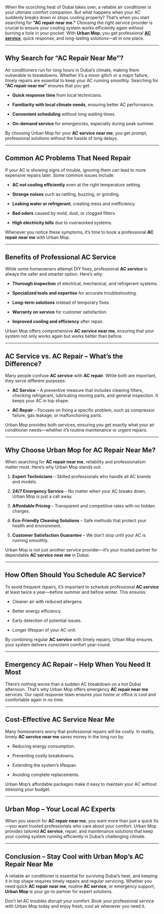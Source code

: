 <p data-end="867" data-start="361">When the scorching heat of Dubai takes over, a reliable air conditioner is your ultimate comfort companion. But what happens when your AC suddenly breaks down or stops cooling properly? That&rsquo;s when you start searching for <strong data-end="607" data-start="583">&ldquo;AC repair near me.&rdquo;</strong> Choosing the right service provider is crucial to ensure your cooling system works efficiently again without burning a hole in your pocket. With <strong data-end="766" data-start="753">Urban Mop</strong>, you get professional <a href="https://www.urbanmop.com/service/details/ac-cleaning-service"><strong data-end="803" data-start="789">AC service</strong></a>, quick response, and long-lasting solutions&mdash;all in one place.</p>

<hr data-end="872" data-start="869" />
<h2 data-end="914" data-start="874">Why Search for &ldquo;AC Repair Near Me&rdquo;?</h2>

<p data-end="1182" data-start="916">Air conditioners run for long hours in Dubai&rsquo;s climate, making them vulnerable to breakdowns. Whether it&rsquo;s a minor glitch or a major failure, timely repairs are essential to keep your AC running smoothly. Searching for <strong data-end="1158" data-start="1135">&ldquo;AC repair near me&rdquo;</strong> ensures that you get:</p>

<ul data-end="1445" data-start="1184">
	<li data-end="1235" data-start="1184">
	<p data-end="1235" data-start="1186"><strong data-end="1209" data-start="1186">Quick response time</strong> from local technicians.</p>
	</li>
	<li data-end="1313" data-start="1236">
	<p data-end="1313" data-start="1238"><strong data-end="1278" data-start="1238">Familiarity with local climate needs</strong>, ensuring better AC performance.</p>
	</li>
	<li data-end="1371" data-start="1314">
	<p data-end="1371" data-start="1316"><strong data-end="1341" data-start="1316">Convenient scheduling</strong> without long waiting times.</p>
	</li>
	<li data-end="1445" data-start="1372">
	<p data-end="1445" data-start="1374"><strong data-end="1395" data-start="1374">On-demand service</strong> for emergencies, especially during peak summer.</p>
	</li>
</ul>

<p data-end="1577" data-start="1447">By choosing Urban Mop for your <strong data-end="1500" data-start="1478">AC service near me</strong>, you get prompt, professional solutions without the hassle of long delays.</p>

<hr data-end="1582" data-start="1579" />
<h2 data-end="1624" data-start="1584">Common AC Problems That Need Repair</h2>

<p data-end="1751" data-start="1626">If your AC is showing signs of trouble, ignoring them can lead to more expensive repairs later. Some common issues include:</p>

<ul data-end="2077" data-start="1753">
	<li data-end="1826" data-start="1753">
	<p data-end="1826" data-start="1755"><strong data-end="1785" data-start="1755">AC not cooling efficiently</strong> even at the right temperature setting.</p>
	</li>
	<li data-end="1889" data-start="1827">
	<p data-end="1889" data-start="1829"><strong data-end="1847" data-start="1829">Strange noises</strong> such as rattling, buzzing, or grinding.</p>
	</li>
	<li data-end="1959" data-start="1890">
	<p data-end="1959" data-start="1892"><strong data-end="1924" data-start="1892">Leaking water or refrigerant</strong>, creating mess and inefficiency.</p>
	</li>
	<li data-end="2019" data-start="1960">
	<p data-end="2019" data-start="1962"><strong data-end="1975" data-start="1962">Bad odors</strong> caused by mold, dust, or clogged filters.</p>
	</li>
	<li data-end="2077" data-start="2020">
	<p data-end="2077" data-start="2022"><strong data-end="2048" data-start="2022">High electricity bills</strong> due to overworked systems.</p>
	</li>
</ul>

<p data-end="2187" data-start="2079">Whenever you notice these symptoms, it&rsquo;s time to book a professional <strong data-end="2169" data-start="2148">AC repair near me</strong> with Urban Mop.</p>

<hr data-end="2192" data-start="2189" />
<h2 data-end="2234" data-start="2194">Benefits of Professional AC Service</h2>

<p data-end="2358" data-start="2236">While some homeowners attempt DIY fixes, professional <strong data-end="2304" data-start="2290">AC service</strong> is always the safer and smarter option. Here&rsquo;s why:</p>

<ul data-end="2674" data-start="2360">
	<li data-end="2439" data-start="2360">
	<p data-end="2439" data-start="2362"><strong data-end="2385" data-start="2362">Thorough inspection</strong> of electrical, mechanical, and refrigerant systems.</p>
	</li>
	<li data-end="2509" data-start="2440">
	<p data-end="2509" data-start="2442"><strong data-end="2477" data-start="2442">Specialized tools and expertise</strong> for accurate troubleshooting.</p>
	</li>
	<li data-end="2565" data-start="2510">
	<p data-end="2565" data-start="2512"><strong data-end="2535" data-start="2512">Long-term solutions</strong> instead of temporary fixes.</p>
	</li>
	<li data-end="2620" data-start="2566">
	<p data-end="2620" data-start="2568"><strong data-end="2591" data-start="2568">Warranty on service</strong> for customer satisfaction.</p>
	</li>
	<li data-end="2674" data-start="2621">
	<p data-end="2674" data-start="2623"><strong data-end="2658" data-start="2623">Improved cooling and efficiency</strong> after repair.</p>
	</li>
</ul>

<p data-end="2809" data-start="2676">Urban Mop offers comprehensive <strong data-end="2729" data-start="2707">AC service near me</strong>, ensuring that your system not only works again but works better than before.</p>

<hr data-end="2814" data-start="2811" />
<h2 data-end="2870" data-start="2816">AC Service vs. AC Repair &ndash; What&rsquo;s the Difference?</h2>

<p data-end="2985" data-start="2872">Many people confuse <strong data-end="2906" data-start="2892">AC service</strong> with <strong data-end="2925" data-start="2912">AC repair</strong>. While both are important, they serve different purposes:</p>

<ul data-end="3287" data-start="2987">
	<li data-end="3163" data-start="2987">
	<p data-end="3163" data-start="2989"><strong data-end="3003" data-start="2989">AC Service</strong> &ndash; A preventive measure that includes cleaning filters, checking refrigerant, lubricating moving parts, and general inspection. It keeps your AC in top shape.</p>
	</li>
	<li data-end="3287" data-start="3164">
	<p data-end="3287" data-start="3166"><strong data-end="3179" data-start="3166">AC Repair</strong> &ndash; Focuses on fixing a specific problem, such as compressor failure, gas leakage, or malfunctioning parts.</p>
	</li>
</ul>

<p data-end="3433" data-start="3289">Urban Mop provides both services, ensuring you get exactly what your air conditioner needs&mdash;whether it&rsquo;s routine maintenance or urgent repairs.</p>

<hr data-end="3438" data-start="3435" />
<h2 data-end="3488" data-start="3440">Why Choose Urban Mop for AC Repair Near Me?</h2>

<p data-end="3611" data-start="3490">When searching for <strong data-end="3530" data-start="3509">AC repair near me</strong>, reliability and professionalism matter most. Here&rsquo;s why Urban Mop stands out:</p>

<ol data-end="4080" data-start="3613">
	<li data-end="3701" data-start="3613">
	<p data-end="3701" data-start="3616"><strong data-end="3638" data-start="3616">Expert Technicians</strong> &ndash; Skilled professionals who handle all AC brands and models.</p>
	</li>
	<li data-end="3802" data-start="3702">
	<p data-end="3802" data-start="3705"><strong data-end="3731" data-start="3705">24/7 Emergency Service</strong> &ndash; No matter when your AC breaks down, Urban Mop is just a call away.</p>
	</li>
	<li data-end="3890" data-start="3803">
	<p data-end="3890" data-start="3806"><strong data-end="3828" data-start="3806">Affordable Pricing</strong> &ndash; Transparent and competitive rates with no hidden charges.</p>
	</li>
	<li data-end="3988" data-start="3891">
	<p data-end="3988" data-start="3894"><strong data-end="3929" data-start="3894">Eco-Friendly Cleaning Solutions</strong> &ndash; Safe methods that protect your health and environment.</p>
	</li>
	<li data-end="4080" data-start="3989">
	<p data-end="4080" data-start="3992"><strong data-end="4027" data-start="3992">Customer Satisfaction Guarantee</strong> &ndash; We don&rsquo;t stop until your AC is running smoothly.</p>
	</li>
</ol>

<p data-end="4204" data-start="4082">Urban Mop is not just another service provider&mdash;it&rsquo;s your trusted partner for dependable <strong data-end="4192" data-start="4170">AC service near me</strong> in Dubai.</p>

<hr data-end="4209" data-start="4206" />
<h2 data-end="4257" data-start="4211">How Often Should You Schedule AC Service?</h2>

<p data-end="4411" data-start="4259">To avoid frequent repairs, it&rsquo;s important to schedule professional <strong data-end="4340" data-start="4326">AC service</strong> at least twice a year&mdash;before summer and before winter. This ensures:</p>

<ul data-end="4560" data-start="4413">
	<li data-end="4452" data-start="4413">
	<p data-end="4452" data-start="4415">Cleaner air with reduced allergens.</p>
	</li>
	<li data-end="4482" data-start="4453">
	<p data-end="4482" data-start="4455">Better energy efficiency.</p>
	</li>
	<li data-end="4523" data-start="4483">
	<p data-end="4523" data-start="4485">Early detection of potential issues.</p>
	</li>
	<li data-end="4560" data-start="4524">
	<p data-end="4560" data-start="4526">Longer lifespan of your AC unit.</p>
	</li>
</ul>

<p data-end="4690" data-start="4562">By combining regular <strong data-end="4597" data-start="4583">AC service</strong> with timely repairs, Urban Mop ensures your system delivers consistent comfort year-round.</p>

<hr data-end="4695" data-start="4692" />
<h2 data-end="4750" data-start="4697">Emergency AC Repair &ndash; Help When You Need It Most</h2>

<p data-end="4992" data-start="4752">There&rsquo;s nothing worse than a sudden AC breakdown on a hot Dubai afternoon. That&rsquo;s why Urban Mop offers emergency <strong data-end="4886" data-start="4865">AC repair near me</strong> services. Our rapid response team ensures your home or office is cool and comfortable again in no time.</p>

<hr data-end="4997" data-start="4994" />
<h2 data-end="5037" data-start="4999">Cost-Effective AC Service Near Me</h2>

<p data-end="5178" data-start="5039">Many homeowners worry that professional repairs will be costly. In reality, timely <strong data-end="5144" data-start="5122">AC service near me</strong> saves money in the long run by:</p>

<ul data-end="5319" data-start="5180">
	<li data-end="5212" data-start="5180">
	<p data-end="5212" data-start="5182">Reducing energy consumption.</p>
	</li>
	<li data-end="5246" data-start="5213">
	<p data-end="5246" data-start="5215">Preventing costly breakdowns.</p>
	</li>
	<li data-end="5283" data-start="5247">
	<p data-end="5283" data-start="5249">Extending the system&rsquo;s lifespan.</p>
	</li>
	<li data-end="5319" data-start="5284">
	<p data-end="5319" data-start="5286">Avoiding complete replacements.</p>
	</li>
</ul>

<p data-end="5418" data-start="5321">Urban Mop&rsquo;s affordable packages make it easy to maintain your AC without stressing your budget.</p>

<hr data-end="5423" data-start="5420" />
<h2 data-end="5463" data-start="5425">Urban Mop &ndash; Your Local AC Experts</h2>

<p data-end="5765" data-start="5465">When you search for <strong data-end="5506" data-start="5485">AC repair near me</strong>, you want more than just a quick fix&mdash;you want trusted professionals who care about your comfort. Urban Mop provides tailored <strong data-end="5646" data-start="5632">AC service</strong>, repair, and maintenance solutions that keep your cooling system running efficiently in Dubai&rsquo;s challenging climate.</p>

<hr data-end="5770" data-start="5767" />
<h2 data-end="5834" data-start="5772">Conclusion &ndash; Stay Cool with Urban Mop&rsquo;s AC Repair Near Me</h2>

<p data-end="6130" data-start="5836">A reliable air conditioner is essential for surviving Dubai&rsquo;s heat, and keeping it in top shape requires timely repairs and regular servicing. Whether you need quick <strong data-end="6023" data-start="6002">AC repair near me</strong>, routine <strong data-end="6047" data-start="6033">AC service</strong>, or emergency support, <strong data-end="6084" data-start="6071">Urban Mop</strong> is your go-to partner for expert solutions.</p>

<p data-end="6277" data-start="6132">Don&rsquo;t let AC troubles disrupt your comfort. Book your professional service with Urban Mop today and enjoy fresh, cool air whenever you need it.</p>
